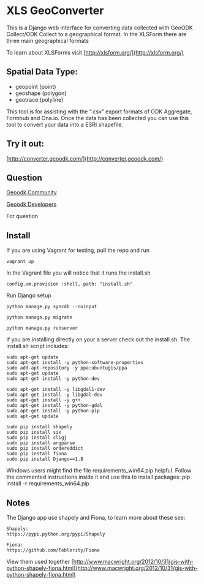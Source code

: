 # XLS GeoConverter

This is a Django web interface for converting data collected with GeoODK Collect/ODK Collect to a geographical format. In the XLSForm there are three main geographical formats 

To learn about XLSForms visit [http://xlsform.org/](http://xlsform.org/)

## Spatial Data Type:
* geopoint (point)
* geoshape (polygon)
* geotrace (polyline)

This tool is for assisting with the “.csv” export formats of ODK Aggregate, Formhub and Ona.io. Once the data has been collected you can use this tool to convert your data into a ESRI shapefile.


## Try it out:

[http://converter.geoodk.com/](http://converter.geoodk.com/)



## Question

[Geoodk Community](https://groups.google.com/forum/#!forum/geoodk-community)

[Geoodk Developers](https://groups.google.com/forum/#!forum/geoodk-developers)

For question 
## Install 
If you are using Vagrant  for testing, pull the repo and run

	vagrant up
    
In the Vagrant file you will notice that it runs the install.sh

	config.vm.provision :shell, path: "install.sh"
 
Run Django setup

	python manage.py syncdb --noinput
	
	python manage.py migrate
	
	python manage.py runserver
    
If you are installing directly on your a server check out the install.sh.
The install.sh script includes:

	sudo apt-get update
    sudo apt-get install -y python-software-properties
    sudo add-apt-repository -y ppa:ubuntugis/ppa
    sudo apt-get update
    sudo apt-get install -y python-dev
    
    sudo apt-get install -y libgdal1-dev
    sudo apt-get install -y libgdal-dev
    sudo apt-get install -y g++
    sudo apt-get install -y python-gdal
    sudo apt-get install -y python-pip
    sudo apt-get update
    
    sudo pip install shapely
    sudo pip install six
    sudo pip install cligj
    sudo pip install argparse
    sudo pip install ordereddict
    sudo pip install fiona
    sudo pip install Django==1.8

Windows users might find the file requirements_win64.pip helpful.
Follow the commented instructions inside it and use this to install packages:
    pip install -r requirements_win64.pip

## Notes

The Django app use shapely and Fiona, to learn more about these see:
	
    Shapely:
	https://pypi.python.org/pypi/Shapely
    
    Fiona:
    https://github.com/Toblerity/Fiona
    
 View them used together [http://www.macwright.org/2012/10/31/gis-with-python-shapely-fiona.html](http://www.macwright.org/2012/10/31/gis-with-python-shapely-fiona.html)
